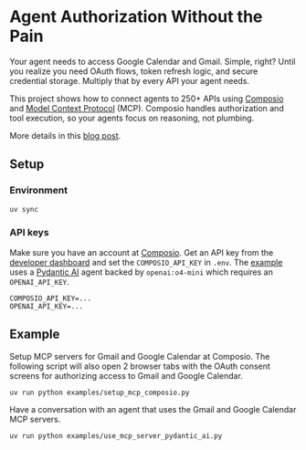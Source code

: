 # Agent Authorization Without the Pain

Your agent needs to access Google Calendar and Gmail. Simple, right? Until you realize you need OAuth flows, token refresh logic, and secure credential storage. Multiply that by every API your agent needs.

This project shows how to connect agents to 250+ APIs using [Composio](https://composio.dev/) and [Model Context Protocol](https://modelcontextprotocol.io/) (MCP). Composio handles authorization and tool execution, so your agents focus on reasoning, not plumbing.

More details in this [blog post](docs/blog-post.md).

## Setup

### Environment

```bash
uv sync
```

### API keys

Make sure you have an account at [Composio](https://composio.dev/). Get an API key from the [developer dashboard](https://app.composio.dev/developer) and set the `COMPOSIO_API_KEY` in `.env`. The [example](#example) uses a [Pydantic AI](https://ai.pydantic.dev/) agent backed by `openai:o4-mini` which requires an `OPENAI_API_KEY`.

```env
COMPOSIO_API_KEY=...
OPENAI_API_KEY=...
```

## Example

Setup MCP servers for Gmail and Google Calendar at Composio. The following script will also open 2 browser tabs with the OAuth consent screens for authorizing access to Gmail and Google Calendar.

```bash
uv run python examples/setup_mcp_composio.py
```

Have a conversation with an agent that uses the Gmail and Google Calendar MCP servers.

```bash
uv run python examples/use_mcp_server_pydantic_ai.py
```
